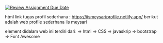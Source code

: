 [![Review Assignment Due Date](https://classroom.github.com/assets/deadline-readme-button-24ddc0f5d75046c5622901739e7c5dd533143b0c8e959d652212380cedb1ea36.svg)](https://classroom.github.com/a/l9v8sNrv)

html link tugas profil sederhana :
https://iismeysariprofile.netlify.app/
 berikut adalah web profile sederhana 
 iis meysari
 
element didalam web ini  terdiri dari:
=> html
=> CSS
=> javaskrip
=> bootstrap
=> Font Awesome
